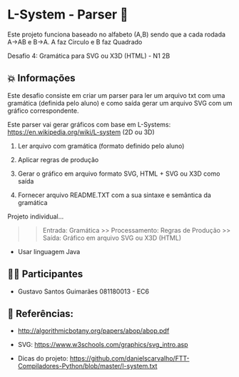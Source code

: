 # L-System - Parser 📝
Este projeto funciona baseado no alfabeto (A,B) sendo que a cada rodada  A->AB e B->A. A faz Circulo e B faz Quadrado

Desafio 4: Gramática para SVG ou X3D (HTML) - N1 2B

## 💥 Informações 

Este desafio consiste em criar um parser para ler um arquivo txt com uma gramática (definida pelo aluno) e como saída gerar um arquivo SVG com um gráfico correspondente.

Este parser vai gerar gráficos com base em L-Systems: https://en.wikipedia.org/wiki/L-system (2D ou 3D)

1. Ler arquivo com gramática (formato definido pelo aluno)

2. Aplicar regras de produção

3. Gerar o gráfico em arquivo formato SVG, HTML + SVG ou X3D como saída

4. Fornecer arquivo README.TXT com a sua sintaxe e semântica da gramática

Projeto individual...

>>  Entrada: Gramática >> Processamento: Regras de Produção >> Saída: Gráfico em arquivo SVG ou X3D (HTML)

- Usar linguagem Java 

## 👨‍💻  Participantes
- Gustavo Santos Guimarães 081180013 - EC6

## 📙 Referências:

- http://algorithmicbotany.org/papers/abop/abop.pdf

- SVG: https://www.w3schools.com/graphics/svg_intro.asp

- Dicas do projeto: https://github.com/danielscarvalho/FTT-Compiladores-Python/blob/master/l-system.txt
